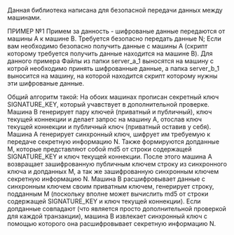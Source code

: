 
Данная библиотека написана для безопасной передачи данных между машинами.

ПРИМЕР №1
Примем за данность - шифрованые данные передаются от машины А к машине B.
Требуется безопасно передать данные N;
Если вам необходимо безопасно получить данные с машины A (скрипт которому требуется получить данные находится на машине В).
Для данного примера Файлы из папки server_a_1 выносятся на машину с котрой необходимо принять шифрованные данные, а папка server_b_1 
выносится на машину, на которой находится скрипт которому нужны эти шифрованые данные.

Общий алгоритм такой:
На обоих машинах прописан секретный ключ SIGNATURE_KEY, который учавствует в дополнительной проверке.
Машина B генерирует пару ключей (приватный и публичный), ключ текущей коннекции и делает запрос на машину A, отослав ключ текущей коннекции и публичный ключ (приватный оставив у себя). 
Машина А генерирует синхронный ключ, шифрует им требуемую к передаче секретную информацию N. Также формируются допданные M, которые представляют собой md5 от строки содержащей SIGNATURE_KEY и ключ текущей коннекции. После этого машина А возвращает зашифрованную публичным ключем строку из синхронного ключа и допданных М, а так же зашифрованную синхронным ключем секретную информацию N.
Машина B расшифровывает данные с синхронным ключем своим приватным ключем, генерирует строку, подданным М (поскольку вполне может вычислить md5 от строки содержащей SIGNATURE_KEY и ключ текущей коннекции). Если допданные совпадают (что является просто дополнительной проверкой для каждой транзакции), машина В извлекает синхронный ключ с помощью которого она расшифровывает секретную информацию N.

